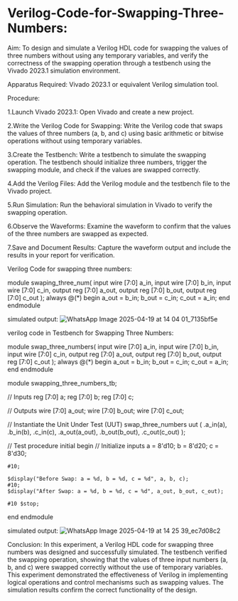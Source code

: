 # Verilog-Code-for-Swapping-Three-Numbers:
Aim:
  To design and simulate a Verilog HDL code for swapping the values of three numbers without using any temporary variables, and verify the correctness of the swapping operation through a testbench using the Vivado 2023.1 simulation environment.

Apparatus Required:
  Vivado 2023.1 or equivalent Verilog simulation tool.

Procedure:

1.Launch Vivado 2023.1:
      Open Vivado and create a new project.
      
2.Write the Verilog Code for Swapping:
    Write the Verilog code that swaps the values of three numbers (a, b, and c) using basic arithmetic or bitwise operations without using temporary variables.
    
3.Create the Testbench:
    Write a testbench to simulate the swapping operation. The testbench should initialize three numbers, trigger the swapping module, and check if the values are swapped correctly.
    
4.Add the Verilog Files:
    Add the Verilog module and the testbench file to the Vivado project.

5.Run Simulation:
    Run the behavioral simulation in Vivado to verify the swapping operation.

6.Observe the Waveforms:
    Examine the waveform to confirm that the values of the three numbers are swapped as expected.

7.Save and Document Results:
    Capture the waveform output and include the results in your report for verification.

Verilog Code for swapping three numbers:

module swaping_three_num(
  input wire [7:0] a_in,
  input wire [7:0] b_in, 
  input wire [7:0] c_in, 
  output reg [7:0] a_out, 
  output reg [7:0] b_out, 
  output reg [7:0] c_out ); 
  always @(*)
   begin
    a_out = b_in; 
    b_out = c_in; 
    c_out = a_in; 
     end
      endmodule

simulated output:
    ![WhatsApp Image 2025-04-19 at 14 04 01_7135bf5e](https://github.com/user-attachments/assets/a1b03357-9744-4593-b4bd-dc82652a2d5a)

verilog code in Testbench for Swapping Three Numbers:

module swap_three_numbers(
  input wire [7:0] a_in,
  input wire [7:0] b_in, 
  input wire [7:0] c_in, 
  output reg [7:0] a_out, 
  output reg [7:0] b_out, 
  output reg [7:0] c_out ); 
  always @(*)
   begin
    a_out = b_in; 
    b_out = c_in; 
    c_out = a_in; 
     end
      endmodule

module swapping_three_numbers_tb;

// Inputs
reg [7:0] a;
reg [7:0] b;
reg [7:0] c;

// Outputs
wire [7:0] a_out;
wire [7:0] b_out;
wire [7:0] c_out;

// Instantiate the Unit Under Test (UUT)
swap_three_numbers uut (
    .a_in(a),
    .b_in(b),
    .c_in(c),
    .a_out(a_out),
    .b_out(b_out),
    .c_out(c_out)
);

// Test procedure
initial begin
    // Initialize inputs
    a = 8'd10; 
    b = 8'd20; 
    c = 8'd30; 

    #10;

    $display("Before Swap: a = %d, b = %d, c = %d", a, b, c);
    #10;
    $display("After Swap: a = %d, b = %d, c = %d", a_out, b_out, c_out);
    
    #10 $stop;
end
endmodule

simulated output:
    ![WhatsApp Image 2025-04-19 at 14 25 39_ec7d08c2](https://github.com/user-attachments/assets/df41f207-20d5-4539-aac4-88b817a0ff1d)

Conclusion:
     In this experiment, a Verilog HDL code for swapping three numbers was designed and successfully simulated. The testbench verified the swapping operation, showing that the values of three input numbers (a, b, and c) were swapped correctly without the use of temporary variables. This experiment demonstrated the effectiveness of Verilog in implementing logical operations and control mechanisms such as swapping values. The simulation results confirm the correct functionality of the design.
